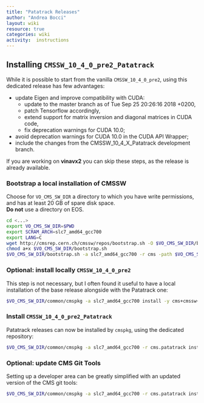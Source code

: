 ```yaml
---
title: "Patatrack Releases"
author: "Andrea Bocci"
layout: wiki
resource: true
categories: wiki
activity:  instructions
---
```


## Installing `CMSSW_10_4_0_pre2_Patatrack`
While it is possible to start from the vanilla `CMSSW_10_4_0_pre2`, using this dedicated release has few advantages:
  - update Eigen and improve compatibility with CUDA:
    - update to the master branch as of Tue Sep 25 20:26:16 2018 +0200,
    - patch Tensorflow accordingly,
    - extend support for matrix inversion and diagonal matrices in CUDA code,
    - fix deprecation warnings for CUDA 10.0;
  - avoid deprecation warnings for CUDA 10.0 in the CUDA API Wrapper;
  - include the changes from the CMSSW_10_4_X_Patatrack development branch.

If you are working on **vinavx2** you can skip these steps, as the release is already available.

### Bootstrap a local installation of CMSSW
Choose for `VO_CMS_SW_DIR` a directory to which you have write permissions, and has at least 20 GB of spare disk space.  
**Do not** use a directory on EOS.

```bash
cd <...>
export VO_CMS_SW_DIR=$PWD
export SCRAM_ARCH=slc7_amd64_gcc700
export LANG=C
wget http://cmsrep.cern.ch/cmssw/repos/bootstrap.sh -O $VO_CMS_SW_DIR/bootstrap.sh
chmod a+x $VO_CMS_SW_DIR/bootstrap.sh
$VO_CMS_SW_DIR/bootstrap.sh -a slc7_amd64_gcc700 -r cms -path $VO_CMS_SW_DIR setup
```

### Optional: install locally `CMSSW_10_4_0_pre2`
This step is not necessary, but I often found it useful to have a local installation of the base release alongside with the Patatrack one:
```bash
$VO_CMS_SW_DIR/common/cmspkg -a slc7_amd64_gcc700 install -y cms+cmssw+CMSSW_10_4_0_pre2
```

### Install `CMSSW_10_4_0_pre2_Patatrack`
Patatrack releases can now be installed by `cmspkg`, using the dedicated repository:
```bash
$VO_CMS_SW_DIR/common/cmspkg -a slc7_amd64_gcc700 -r cms.patatrack install -y cms+cmssw+CMSSW_10_4_0_pre2_Patatrack
```

### Optional: update CMS Git Tools
Setting up a developer area can be greatly simplified with an updated version of the CMS git tools:
```bash
$VO_CMS_SW_DIR/common/cmspkg -a slc7_amd64_gcc700 -r cms.patatrack install -y cms+cms-git-tools+181115.0-patatrack
```
